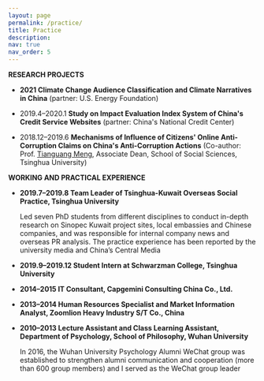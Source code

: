 ```yaml
---
layout: page
permalink: /practice/
title: Practice
description: 
nav: true
nav_order: 5
---
```


**RESEARCH PROJECTS**

- **2021 Climate Change Audience Classification and Climate Narratives in China** (partner: U.S. Energy Foundation)

- 2019.4–2020.1 **Study on Impact Evaluation Index System of China's Credit Service Websites** (partner: China's National Credit Center)

- 2018.12–2019.6 **Mechanisms of Influence of Citizens' Online Anti-Corruption Claims on China's Anti-Corruption Actions** (Co-author: Prof. [Tianguang Meng](https://www.dps.tsinghua.edu.cn/info/1179/2841.htm), Associate Dean, School of Social Sciences, Tsinghua University)

**WORKING AND PRACTICAL EXPERIENCE**

- **2019.7–2019.8  Team Leader of Tsinghua-Kuwait Overseas Social Practice, Tsinghua University**

  Led seven PhD students from different disciplines to conduct in-depth research on Sinopec Kuwait project sites, local embassies and Chinese companies, and was responsible for internal company news and overseas PR analysis. The practice experience has been reported by the university media and China’s Central Media

- **2019.9–2019.12  Student Intern at Schwarzman College, Tsinghua University** 

- **2014–2015  IT Consultant, Capgemini Consulting China Co., Ltd.**

- **2013–2014  Human Resources Specialist and Market Information Analyst, Zoomlion Heavy Industry S/T Co., China**

- **2010–2013  Lecture Assistant and Class Learning Assistant, Department of Psychology, School of Philosophy, Wuhan University**

  In 2016, the Wuhan University Psychology Alumni WeChat group was established to strengthen alumni communication and cooperation (more than 600 group members) and I served as the WeChat group leader
